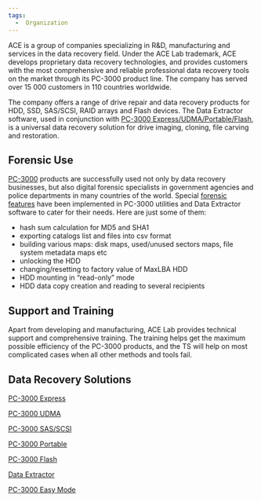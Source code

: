 ```yaml
---
tags:
  -  Organization
---
```

ACE is a group of companies specializing in R&D, manufacturing and
services in the data recovery field. Under the ACE Lab trademark, ACE
develops proprietary data recovery technologies, and provides customers
with the most comprehensive and reliable professional data recovery
tools on the market through its PC-3000 product line. The company has
served over 15 000 customers in 110 countries worldwide.

The company offers a range of drive repair and data recovery products
for HDD, SSD, SAS/SCSI, RAID arrays and Flash devices. The Data
Extractor software, used in conjunction with [PC-3000
Express/UDMA/Portable/Flash](http://www.acelaboratory.com/catalog/), is
a universal data recovery solution for drive imaging, cloning, file
carving and restoration.

## Forensic Use

[PC-3000](pc-3000.md) products are successfully used not only by
data recovery businesses, but also digital forensic specialists in
government agencies and police departments in many countries of the
world. Special [forensic features](http://blog.acelaboratory.com/a-brief-overview-of-pc-3000-forensic-features.html)
have been implemented in PC-3000 utilities and Data Extractor software
to cater for their needs. Here are just some of them:

- hash sum calculation for MD5 and SHA1
- exporting catalogs list and files into csv format
- building various maps: disk maps, used/unused sectors maps, file
  system metadata maps etc
- unlocking the HDD
- changing/resetting to factory value of MaxLBA HDD
- HDD mounting in “read-only” mode
- HDD data copy creation and reading to several recipients

## Support and Training

Apart from developing and manufacturing, ACE Lab provides technical
support and comprehensive training. The training helps get the maximum
possible efficiency of the PC-3000 products, and the TS will help on
most complicated cases when all other methods and tools fail.

## Data Recovery Solutions

[PC-3000 Express](pc-3000_express.md)

[PC-3000 UDMA](pc-3000_udma.md)

[PC-3000 SAS/SCSI](pc-3000_sas/scsi.md)

[PC-3000 Portable](pc-3000_portable.md)

[PC-3000 Flash](pc-3000_flash.md)

[Data Extractor](data_extractor.md)

[PC-3000 Easy Mode](pc-3000_easy_mode.md)